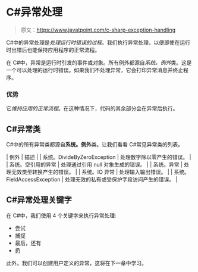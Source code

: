 # C#异常处理

> 原文：<https://www.javatpoint.com/c-sharp-exception-handling>

C#中的异常处理是*处理运行时错误的过程*。我们执行异常处理，以便即使在运行时出错后也能保持应用程序的正常流程。

在 C#中，异常是运行时引发的事件或对象。所有例外都源自*系统。例外*类。这是一个可以处理的运行时错误。如果我们不处理异常，它会打印异常消息并终止程序。

### 优势

它*维持应用的正常流程*。在这种情况下，代码的其余部分会在异常后执行。

## C#异常类

C#中的所有异常类都源自**系统。例外**类。让我们看看 C#常见异常类的列表。

| 例外 | 描述 |
| 系统。DivideByZeroException | 处理数字除以零产生的错误。 |
| 系统。空引用的异常 | 处理通过引用 null 对象生成的错误。 |
| 系统。异常 | 处理无效类型转换产生的错误。 |
| 系统。IO 异常 | 处理输入输出错误。 |
| 系统。FieldAccessException | 处理无效的私有或受保护字段访问产生的错误。 |

## C#异常处理关键字

在 C#中，我们使用 4 个关键字来执行异常处理:

*   尝试
*   捕捉
*   最后，还有
*   扔

此外，我们可以创建用户定义的异常，这将在下一章中学习。
